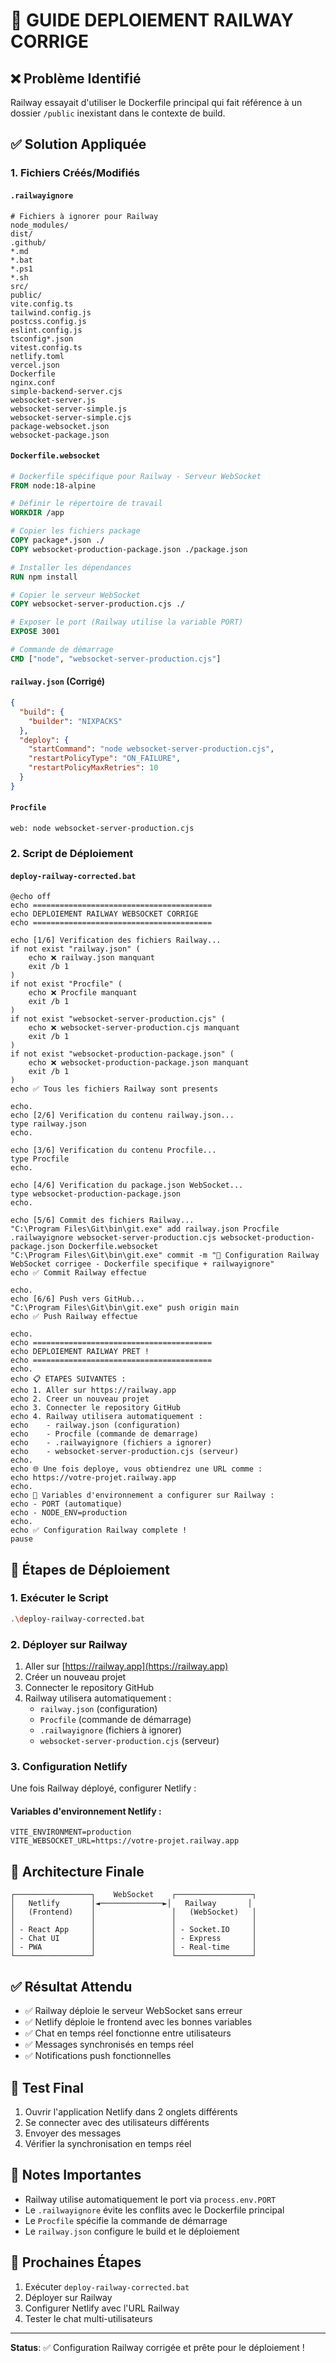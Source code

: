 # 🚀 GUIDE DEPLOIEMENT RAILWAY CORRIGE

## ❌ Problème Identifié
Railway essayait d'utiliser le Dockerfile principal qui fait référence à un dossier `/public` inexistant dans le contexte de build.

## ✅ Solution Appliquée

### 1. Fichiers Créés/Modifiés

#### `.railwayignore`
```
# Fichiers à ignorer pour Railway
node_modules/
dist/
.github/
*.md
*.bat
*.ps1
*.sh
src/
public/
vite.config.ts
tailwind.config.js
postcss.config.js
eslint.config.js
tsconfig*.json
vitest.config.ts
netlify.toml
vercel.json
Dockerfile
nginx.conf
simple-backend-server.cjs
websocket-server.js
websocket-server-simple.js
websocket-server-simple.cjs
package-websocket.json
websocket-package.json
```

#### `Dockerfile.websocket`
```dockerfile
# Dockerfile spécifique pour Railway - Serveur WebSocket
FROM node:18-alpine

# Définir le répertoire de travail
WORKDIR /app

# Copier les fichiers package
COPY package*.json ./
COPY websocket-production-package.json ./package.json

# Installer les dépendances
RUN npm install

# Copier le serveur WebSocket
COPY websocket-server-production.cjs ./

# Exposer le port (Railway utilise la variable PORT)
EXPOSE 3001

# Commande de démarrage
CMD ["node", "websocket-server-production.cjs"]
```

#### `railway.json` (Corrigé)
```json
{
  "build": {
    "builder": "NIXPACKS"
  },
  "deploy": {
    "startCommand": "node websocket-server-production.cjs",
    "restartPolicyType": "ON_FAILURE",
    "restartPolicyMaxRetries": 10
  }
}
```

#### `Procfile`
```
web: node websocket-server-production.cjs
```

### 2. Script de Déploiement

#### `deploy-railway-corrected.bat`
```batch
@echo off
echo ========================================
echo DEPLOIEMENT RAILWAY WEBSOCKET CORRIGE
echo ========================================

echo [1/6] Verification des fichiers Railway...
if not exist "railway.json" (
    echo ❌ railway.json manquant
    exit /b 1
)
if not exist "Procfile" (
    echo ❌ Procfile manquant
    exit /b 1
)
if not exist "websocket-server-production.cjs" (
    echo ❌ websocket-server-production.cjs manquant
    exit /b 1
)
if not exist "websocket-production-package.json" (
    echo ❌ websocket-production-package.json manquant
    exit /b 1
)
echo ✅ Tous les fichiers Railway sont presents

echo.
echo [2/6] Verification du contenu railway.json...
type railway.json
echo.

echo [3/6] Verification du contenu Procfile...
type Procfile
echo.

echo [4/6] Verification du package.json WebSocket...
type websocket-production-package.json
echo.

echo [5/6] Commit des fichiers Railway...
"C:\Program Files\Git\bin\git.exe" add railway.json Procfile .railwayignore websocket-server-production.cjs websocket-production-package.json Dockerfile.websocket
"C:\Program Files\Git\bin\git.exe" commit -m "🚀 Configuration Railway WebSocket corrigee - Dockerfile specifique + railwayignore"
echo ✅ Commit Railway effectue

echo.
echo [6/6] Push vers GitHub...
"C:\Program Files\Git\bin\git.exe" push origin main
echo ✅ Push Railway effectue

echo.
echo ========================================
echo DEPLOIEMENT RAILWAY PRET !
echo ========================================
echo.
echo 📋 ETAPES SUIVANTES :
echo 1. Aller sur https://railway.app
echo 2. Creer un nouveau projet
echo 3. Connecter le repository GitHub
echo 4. Railway utilisera automatiquement :
echo    - railway.json (configuration)
echo    - Procfile (commande de demarrage)
echo    - .railwayignore (fichiers a ignorer)
echo    - websocket-server-production.cjs (serveur)
echo.
echo 🌐 Une fois deploye, vous obtiendrez une URL comme :
echo https://votre-projet.railway.app
echo.
echo 🔧 Variables d'environnement a configurer sur Railway :
echo - PORT (automatique)
echo - NODE_ENV=production
echo.
echo ✅ Configuration Railway complete !
pause
```

## 🚀 Étapes de Déploiement

### 1. Exécuter le Script
```bash
.\deploy-railway-corrected.bat
```

### 2. Déployer sur Railway
1. Aller sur [https://railway.app](https://railway.app)
2. Créer un nouveau projet
3. Connecter le repository GitHub
4. Railway utilisera automatiquement :
   - `railway.json` (configuration)
   - `Procfile` (commande de démarrage)
   - `.railwayignore` (fichiers à ignorer)
   - `websocket-server-production.cjs` (serveur)

### 3. Configuration Netlify
Une fois Railway déployé, configurer Netlify :

#### Variables d'environnement Netlify :
```
VITE_ENVIRONMENT=production
VITE_WEBSOCKET_URL=https://votre-projet.railway.app
```

## 🔧 Architecture Finale

```
┌─────────────────┐    WebSocket    ┌─────────────────┐
│   Netlify       │◄──────────────►│   Railway       │
│   (Frontend)    │                 │   (WebSocket)   │
│                 │                 │                 │
│ - React App     │                 │ - Socket.IO     │
│ - Chat UI       │                 │ - Express       │
│ - PWA           │                 │ - Real-time     │
└─────────────────┘                 └─────────────────┘
```

## ✅ Résultat Attendu

- ✅ Railway déploie le serveur WebSocket sans erreur
- ✅ Netlify déploie le frontend avec les bonnes variables
- ✅ Chat en temps réel fonctionne entre utilisateurs
- ✅ Messages synchronisés en temps réel
- ✅ Notifications push fonctionnelles

## 🎯 Test Final

1. Ouvrir l'application Netlify dans 2 onglets différents
2. Se connecter avec des utilisateurs différents
3. Envoyer des messages
4. Vérifier la synchronisation en temps réel

## 📝 Notes Importantes

- Railway utilise automatiquement le port via `process.env.PORT`
- Le `.railwayignore` évite les conflits avec le Dockerfile principal
- Le `Procfile` spécifie la commande de démarrage
- Le `railway.json` configure le build et le déploiement

## 🚀 Prochaines Étapes

1. Exécuter `deploy-railway-corrected.bat`
2. Déployer sur Railway
3. Configurer Netlify avec l'URL Railway
4. Tester le chat multi-utilisateurs

---

**Status**: ✅ Configuration Railway corrigée et prête pour le déploiement !
